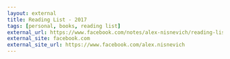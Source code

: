 ```yaml
---
layout: external
title: Reading List - 2017
tags: [personal, books, reading list]
external_url: https://www.facebook.com/notes/alex-nisnevich/reading-list-2016/10153930614281685
external_site: facebook.com
external_site_url: https://www.facebook.com/alex.nisnevich
---
```

